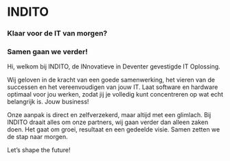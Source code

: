 # INDITO

### Klaar voor de IT van morgen?

### Samen gaan we verder!

Hi, welkom bij INDITO, de INnovatieve in Deventer gevestigde IT Oplossing.

Wij geloven in de kracht van een goede samenwerking, het vieren van de successen en het vereenvoudigen van jouw IT. Laat software en hardware optimaal voor jou werken, zodat jij je volledig kunt concentreren op wat echt belangrijk is. Jouw business!

Onze aanpak is direct en zelfverzekerd, maar altijd met een glimlach. Bij INDITO draait alles om onze partners, wij gaan verder dan alleen zaken doen. Het gaat om groei, resultaat en een gedeelde visie. Samen zetten we de stap naar morgen.

Let’s shape the future!
